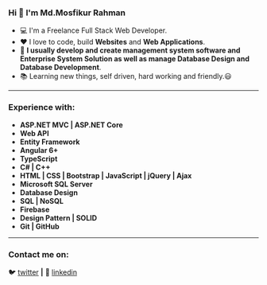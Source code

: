 ### Hi :raising_hand: I'm Md.Mosfikur Rahman

- :computer: I'm a Freelance Full Stack Web Developer.
- :heart: I love to code, build **Websites** and **Web Applications**.
- :electric_plug: **I usually develop and create management system software and Enterprise System Solution as well as manage Database Design and Database Development**.
- :books: Learning new things, self driven, hard working and friendly.:smiley:

---

### Experience with:
-	**ASP.NET MVC | ASP.NET Core**
-	**Web API** 
-	**Entity Framework** 
-	**Angular 6+**
-	**TypeScript**
-	**C# | C++**
-	**HTML | CSS | Bootstrap | JavaScript | jQuery | Ajax**
-	**Microsoft SQL Server**
-	**Database Design**
-	**SQL | NoSQL**
-	**Firebase**
-	**Design Pattern | SOLID**
-	**Git | GitHub**

---

### Contact me on:

🐦 [twitter][twitter] **|**
👔 [linkedin][linkedin] 

[twitter]: https://twitter.com/MdMosfikurRahm8
[linkedin]: https://www.linkedin.com/in/md-mosfikur-rahman

